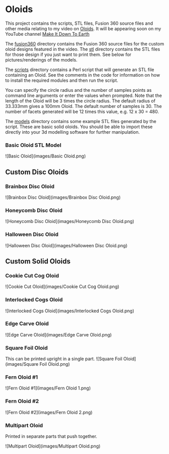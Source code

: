 # Oloids
This project contains the scripts, STL files, Fusion 360 source files and other media relating to my video on [Oloids](https://en.wikipedia.org/wiki/Oloid).  It will be appearing soon on my YouTube channel [Make It Down To Earth](https://www.youtube.com/channel/UCGBt41ue4j5QFqwPg0efcfQ)

The [fusion360](fusion360) directory contains the Fusion 360 source files for the custom oloid designs featured in the video.  The [stl](stl) directory contains the STL files for those design if you just want to print them.  See below for pictures/renderings of the models.

The [scripts](scripts) directory contains a Perl script that will
generate an STL file containing an Oloid.  See the comments in the
code for information on how to install the required modules and then
run the script.

You can specify the circle radius and the number of samples points as
command line arguments or enter the values when prompted.  Note that the
length of the Oloid will be 3 times the circle radius.  The default
radius of 33.333mm gives a 100mm Oloid.  The default number of samples
is 30.  The number of facets generated will be 12 times this value,
e.g. 12 x 30 = 480.

The [models](models) directory contains some example STL files generated
by the script.  These are basic solid oloids.  You should be able to import these directly into your 3d modelling software for further manipulation.

### Basic Oloid STL Model
![Basic Oloid](images/Basic Oloid.png)

## Custom Disc Oloids

### Brainbox Disc Oloid
![Brainbox Disc Oloid](images/Brainbox Disc Oloid.png)

### Honeycomb Disc Oloid
![Honeycomb Disc Oloid](images/Honeycomb Disc Oloid.png)

### Halloween Disc Oloid
![Halloween Disc Oloid](images/Halloween Disc Oloid.png)

## Custom Solid Oloids

### Cookie Cut Cog Oloid
![Cookie Cut Oloid](images/Cookie Cut Cog Oloid.png)

### Interlocked Cogs Oloid
![Interlocked Cogs Oloid](images/Interlocked Cogs Oloid.png)

### Edge Carve Oloid
![Edge Carve Oloid](images/Edge Carve Oloid.png)

### Square Foil Oloid
This can be printed upright in a single part.
![Square Foil Oloid](images/Square Foil Oloid.png)

### Fern Oloid #1
![Fern Oloid #1](images/Fern Oloid 1.png)

### Fern Oloid #2
![Fern Oloid #2](images/Fern Oloid 2.png)

### Multipart Oloid
Printed in separate parts that push together.

![Multipart Oloid](images/Multipart Oloid.png)

